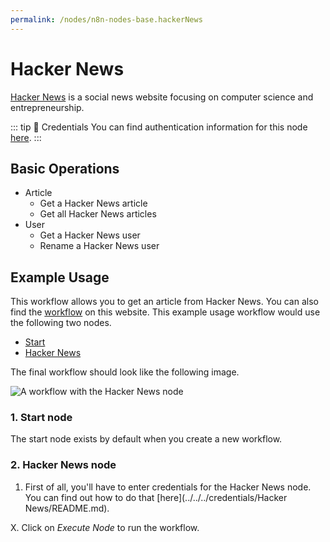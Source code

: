 ```yaml
---
permalink: /nodes/n8n-nodes-base.hackerNews
---
```


# Hacker News

[Hacker News](https://news.ycombinator.com) is a social news website focusing on computer science and entrepreneurship.

::: tip 🔑 Credentials
You can find authentication information for this node [here](../../../credentials/HackerNews/README.md).
:::

## Basic Operations

- Article
	- Get a Hacker News article
	- Get all Hacker News articles
- User
	- Get a Hacker News user
	- Rename a Hacker News user

## Example Usage

This workflow allows you to get an article from Hacker News. You can also find the [workflow](https://n8n.io/workflows/123) on this website. This example usage workflow would use the following two nodes.
- [Start](../../core-nodes/Start/README.md)
- [Hacker News]()

The final workflow should look like the following image.

![A workflow with the Hacker News node](./workflow.png)

### 1. Start node

The start node exists by default when you create a new workflow.

### 2. Hacker News node

1. First of all, you'll have to enter credentials for the Hacker News node. You can find out how to do that [here](../../../credentials/Hacker News/README.md).
<!-- TODO: Fill in the steps for the operation and adjust the last step number -->
X. Click on *Execute Node* to run the workflow.

